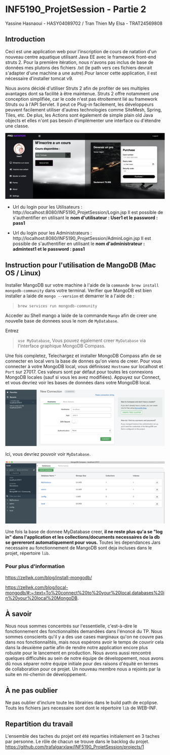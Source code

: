 # INF5190_ProjetSession - Partie 2

Yassine Hasnaoui - HASY04089702 / Tran Thien My Elsa - TRAT24569808 

## Introduction

Ceci est une application web pour l’inscription de cours de natation d'un nouveau centre aquatique utilisant Java EE avec le framework front-end struts 2. Pour la première itération, nous n'avons pas inclus de base de données mes plutons des fichiers .txt (le path vers ces fichiers devrait s'adapter d'une machine a une autre).Pour lancer cette application, il est nécessaire d'installer tomcat v9.

Nous avons décidé d'utiliser Struts 2 afin de profiter de ses multiples avantages dont sa facilité à être maintenue. Struts 2 offre notamment une conception simplifiée, car le code n'est pas étroitement lié au framework Struts ou à l'API Servlet. Il peut ce Plug-in facilement, les développeurs peuvent facilement utiliser d'autres technologies comme SiteMesh, Spring, Tiles, etc. De plus, les Actions sont également de simple plain old Java objects et elles n'ont pas besoin d'implémenter une interface ou d'étendre une classe. 

![preview](/preview.png)

- Url du login pour les Utilisateurs : http://localhost:8080/INF5190_ProjetSession/Login.jsp Il est possible de s'authentifier en utilisant le **nom d'utilisateur : User1 et le password : pass1**

- Url du login pour les Administrateurs : http://localhost:8080/INF5190_ProjetSession/AdminLogin.jsp Il est possible de s'authentifier en utilisant le **nom d'administrateur : admintest1 et le password : pass1**

## Instruction pour l'utilisation de MangoDB (Mac OS / Linux)

Installer MangoDB sur votre machine à l'aide de la `commande brew install mongodb-community` dans votre terminal. Verifier que MangoDB est bien installer a laide de `mongo --version` et demarrer le a l'aide de :

>`brew services run mongodb-community`

Acceder au Shell mango a laide de la commande `Mango` afin de creer une nouvelle base de donnees sous le nom de `MyDatabase`.

Entrez 

>`use MyDatabase`, Vous pouvez également creer `MyDatabase` via l'interface graphique MongoDB Compass.

Une fois completez, Telechargez et installer MongoDB Compass afin de se connecter en local vers la base de donnes qu'on viens de creer. Pour vous connecter à votre MongoDB local, vous définissez `Hostname` sur localhost et `Port` sur 27017. Ces valeurs sont par défaut pour toutes les connexions MongoDB locales (sauf si vous les avez modifiées). Appuyez sur Connect, et vous devriez voir les bases de données dans votre MongoDB local. 

![DbConnection](/DbConnection.png)

Ici, vous devriez pouvoir voir `MyDatabase`.

![ConSuccess](/ConSuccess.png)

Une fois la base de donnee MyDatabase creer, **il ne reste plus qu'a se "log in" dans l'application et les collections/documents necessaires de la db se gerereront automatiquement pour vous.** Toutes les dependances Jars necessaire au fonctionnement de MangoDB sont deja incluses dans le projet, répertoire `lib`.

### Pour plus d'information

https://zellwk.com/blog/install-mongodb/

https://zellwk.com/blog/local-mongodb/#:~:text=To%20connect%20to%20your%20local,databases%20in%20your%20local%20MongoDB.


## À savoir

Nous nous sommes concentrés sur l'essentielle, c'est-à-dire le fonctionnement des fonctionnalités demandées dans l'énoncé du TP. Nous sommes conscients qu'il y a des use cases marginaux qu'on ne couvre pas dans nos fonctionnalités, mais nous espérons avoir le temps de couvrir cela dans la deuxième partie afin de rendre notre application encore plus robuste pour le lancement en production. Nous avons aussi rencontré quelques difficultés au sein de notre équipe de développement, nous avons dû nous séparer notre équipe initiale pour des raisons d'équité en termes de collaboration pour ce projet. Un nouveau membre nous a rejoints par la suite en mi-chemin de développement.

## À ne pas oublier
Ne pas oublier d'inclure toute les librairies dans le build path de ecplipse. Touts les fichiers jars necessaire sont dont le répertoire `lib` de WEB-INF.


## Repartition du travail

L'ensemble des taches du projet ont été reparties initialement en 3 taches par personne. Le rôle de chacun se trouve dans le backlog du projet.
https://github.com/trafalgarxlaw/INF5190_ProjetSession/projects/1


